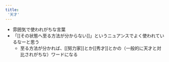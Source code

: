 ```yaml
---
title:
 '天才'
---
```


- 雰囲気で使われがちな言葉
- 「[[その状態へ至る方法が分からない]]」というニュアンスでよく使われているなーと思う
    - 至る方法が分かれば、[[努力家]]とか[[秀才]]とかの（一般的に天才と対比されがちな）ワードになる